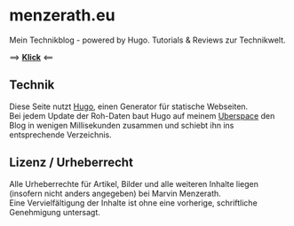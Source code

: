# menzerath.eu
Mein Technikblog - powered by Hugo. Tutorials & Reviews zur Technikwelt.

==> **[Klick](https://menzerath.eu)** <==

## Technik
Diese Seite nutzt [Hugo](https://github.com/spf13/hugo), einen Generator für statische Webseiten.  
Bei jedem Update der Roh-Daten baut Hugo auf meinem [Uberspace](https://uberspace.de) den Blog in wenigen Millisekunden zusammen und schiebt ihn ins entsprechende Verzeichnis.

## Lizenz / Urheberrecht
Alle Urheberrechte für Artikel, Bilder und alle weiteren Inhalte liegen (insofern nicht anders angegeben) bei Marvin Menzerath.  
Eine Vervielfältigung der Inhalte ist ohne eine vorherige, schriftliche Genehmigung untersagt.
